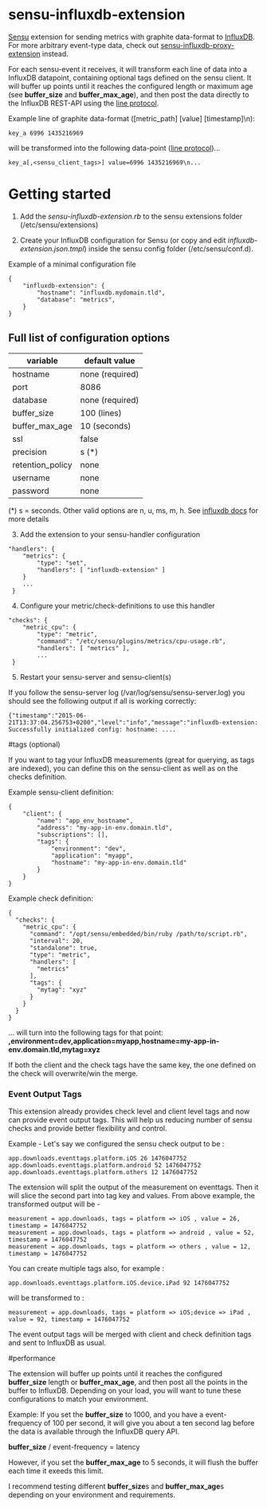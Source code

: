 sensu-influxdb-extension
========================

[Sensu](https://sensuapp.org/) extension for sending metrics with graphite data-format to [InfluxDB](https://influxdb.com/). For more arbitrary event-type data, check out [sensu-influxdb-proxy-extension](https://github.com/jhrv/sensu-influxdb-proxy-extension) instead.

For each sensu-event it receives, it will transform each line of data into a InfluxDB datapoint, containing optional tags defined on the sensu client. It will buffer up points until it reaches the configured length or maximum age (see **buffer_size** and **buffer_max_age**), and then post the data directly to the InfluxDB REST-API using the [line protocol](https://influxdb.com/docs/v0.9/write_protocols/line.html).

Example line of graphite data-format ([metric_path] [value] [timestamp]\n):

```
key_a 6996 1435216969
```

will be transformed into the following data-point ([line protocol](https://influxdb.com/docs/v0.9/write_protocols/line.html))...

```
key_a[,<sensu_client_tags>] value=6996 1435216969\n...
```

# Getting started

1) Add the *sensu-influxdb-extension.rb* to the sensu extensions folder (/etc/sensu/extensions)

2) Create your InfluxDB configuration for Sensu (or copy and edit *influxdb-extension.json.tmpl*) inside the sensu config folder (/etc/sensu/conf.d). 

Example of a minimal configuration file
```
{
    "influxdb-extension": {
        "hostname": "influxdb.mydomain.tld",
        "database": "metrics",
    }
}
```

## Full list of configuration options

| variable          | default value         |
| ----------------- | --------------------- |
| hostname          |       none (required) |
| port              |                  8086 | 
| database          |       none (required) |
| buffer_size       |           100 (lines) |
| buffer_max_age    |          10 (seconds) |
| ssl               |                 false |
| precision         |                 s (*) |
| retention_policy  |                  none |
| username          |                  none |
| password          |                  none |

(*) s = seconds. Other valid options are n, u, ms, m, h. See [influxdb docs](https://influxdb.com/docs/v0.9/write_protocols/write_syntax.html) for more details


3) Add the extension to your sensu-handler configuration 

```
"handlers": {
    "metrics": {
        "type": "set",
        "handlers": [ "influxdb-extension" ]
    }
    ...
 }

```

4) Configure your metric/check-definitions to use this handler

```
"checks": {
    "metric_cpu": {
        "type": "metric",
        "command": "/etc/sensu/plugins/metrics/cpu-usage.rb",
        "handlers": [ "metrics" ],
        ...
 }
```

5) Restart your sensu-server and sensu-client(s)


If you follow the sensu-server log (/var/log/sensu/sensu-server.log) you should see the following output if all is working correctly:

```
{"timestamp":"2015-06-21T13:37:04.256753+0200","level":"info","message":"influxdb-extension:
Successfully initialized config: hostname: ....
```

#tags (optional)

If you want to tag your InfluxDB measurements (great for querying, as tags are indexed), you can define this on the sensu-client as well as on the checks definition.

Example sensu-client definition:

```
{
    "client": {
        "name": "app_env_hostname",
        "address": "my-app-in-env.domain.tld",
        "subscriptions": [],
        "tags": {
            "environment": "dev",
            "application": "myapp",
            "hostname": "my-app-in-env.domain.tld"
        }
    }
}
```


Example check definition:

```
{
  "checks": {
    "metric_cpu": {
      "command": "/opt/sensu/embedded/bin/ruby /path/to/script.rb",
      "interval": 20,
      "standalone": true,
      "type": "metric",
      "handlers": [
        "metrics"
      ],
      "tags": {
        "mytag": "xyz"
      }
    } 
  }
}
```

... will turn into the following tags for that point: **,environment=dev,application=myapp,hostname=my-app-in-env.domain.tld,mytag=xyz**

If both the client and the check tags have the same key, the one defined on the check will overwrite/win the merge.

### Event Output Tags

This extension already provides check level and client level tags and now can provide event output tags. This will help us reducing number of sensu checks and provide better flexibility and control.

Example -
Let's say we configured the sensu check output to be :

```
app.downloads.eventtags.platform.iOS 26 1476047752
app.downloads.eventtags.platform.android 52 1476047752
app.downloads.eventtags.platform.others 12 1476047752
```

The extension will split the output of the measurement on eventtags. Then it will slice the second part into tag key and values. From above example, the transformed output will be -
```
measurement = app.downloads, tags = platform => iOS , value = 26, timestamp = 1476047752 
measurement = app.downloads, tags = platform => android , value = 52, timestamp = 1476047752
measurement = app.downloads, tags = platform => others , value = 12, timestamp = 1476047752
```

You can create multiple tags also, for example :

```
app.downloads.eventtags.platform.iOS.device.iPad 92 1476047752
```
will be transformed to :
```
measurement = app.downloads, tags = platform => iOS;device => iPad , value = 92, timestamp = 1476047752 
```

The event output tags will be merged with client and check definition tags and sent to InfluxDB as usual.

#performance

The extension will buffer up points until it reaches the configured **buffer_size** length or **buffer_max_age**, and then post all the points in the buffer to InfluxDB. 
Depending on your load, you will want to tune these configurations to match your environment.

Example:
If you set the **buffer_size** to 1000, and you have a event-frequency of 100 per second, it will give you about a ten second lag before the data is available through the InfluxDB query API.

**buffer_size** / event-frequency = latency 

However, if you set the **buffer_max_age** to 5 seconds, it will flush the buffer each time it exeeds this limit.

I recommend testing different **buffer_size**s and **buffer_max_age**s depending on your environment and requirements.
